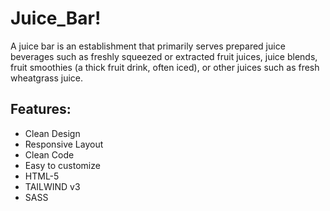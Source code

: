 # Juice_Bar!

A juice bar is an establishment that primarily serves prepared juice beverages such as freshly squeezed or extracted fruit juices, juice blends, fruit smoothies (a thick fruit drink, often iced), or other juices such as fresh wheatgrass juice.

## Features:
- Clean Design
- Responsive Layout
- Clean Code
- Easy to customize
- HTML-5
- TAILWIND v3
- SASS
